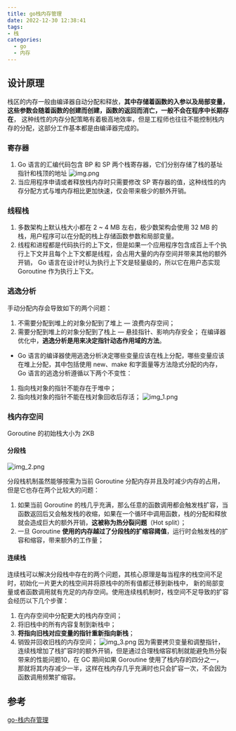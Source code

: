 ```yaml
---
title: go栈内存管理
date: 2022-12-30 12:38:41
tags: 
- 栈
categories:
  - go
  - 内存
---
```

## 设计原理

栈区的内存一般由编译器自动分配和释放，**其中存储着函数的入参以及局部变量，这些参数会随着函数的创建而创建，函数的返回而消亡，一般不会在程序中长期存在**，
这种线性的内存分配策略有着极高地效率，但是工程师也往往不能控制栈内存的分配，这部分工作基本都是由编译器完成的。
<!-- more -->
### 寄存器
1. Go 语言的汇编代码包含 BP 和 SP 两个栈寄存器，它们分别存储了栈的基址指针和栈顶的地址
![img.png](/images/go_stack_management/img.png)
2. 当应用程序申请或者释放栈内存时只需要修改 SP 寄存器的值，这种线性的内存分配方式与堆内存相比更加快速，仅会带来极少的额外开销。
### 线程栈
1. 多数架构上默认栈大小都在 2 ~ 4 MB 左右，极少数架构会使用 32 MB 的栈，用户程序可以在分配的栈上存储函数参数和局部变量。
2. 线程和进程都是代码执行的上下文，但是如果一个应用程序包含成百上千个执行上下文并且每个上下文都是线程，会占用大量的内存空间并带来其他的额外开销，
Go 语言在设计时认为执行上下文是轻量级的，所以它在用户态实现 Goroutine 作为执行上下文。
### 逃逸分析
手动分配内存会导致如下的两个问题：

1. 不需要分配到堆上的对象分配到了堆上 — 浪费内存空间；
2. 需要分配到堆上的对象分配到了栈上 — 悬挂指针、影响内存安全；
   在编译器优化中，**逃逸分析是用来决定指针动态作用域的方法**。
* Go 语言的编译器使用逃逸分析决定哪些变量应该在栈上分配，哪些变量应该在堆上分配，其中包括使用 new、make 和字面量等方法隐式分配的内存，Go 语言的逃逸分析遵循以下两个不变性：
1. 指向栈对象的指针不能存在于堆中；
2. 指向栈对象的指针不能在栈对象回收后存活；
![img_1.png](/images/go_stack_management/img_1.png)

### 栈内存空间
Goroutine 的初始栈大小为 2KB
#### 分段栈
 ![img_2.png](/images/go_stack_management/img_2.png)

分段栈机制虽然能够按需为当前 Goroutine 分配内存并且及时减少内存的占用，但是它也存在两个比较大的问题：

1. 如果当前 Goroutine 的栈几乎充满，那么任意的函数调用都会触发栈扩容，当函数返回后又会触发栈的收缩，如果在一个循环中调用函数，栈的分配和释放就会造成巨大的额外开销，**这被称为热分裂问题**（Hot split）；
2. 一旦 Goroutine **使用的内存越过了分段栈的扩缩容阈值**，运行时会触发栈的扩容和缩容，带来额外的工作量；

#### 连续栈
连续栈可以解决分段栈中存在的两个问题，其核心原理是每当程序的栈空间不足时，初始化一片更大的栈空间并将原栈中的所有值都迁移到新栈中，
新的局部变量或者函数调用就有充足的内存空间。使用连续栈机制时，栈空间不足导致的扩容会经历以下几个步骤：

1. 在内存空间中分配更大的栈内存空间；
2. 将旧栈中的所有内容复制到新栈中；
3. **将指向旧栈对应变量的指针重新指向新栈**；
4. 销毁并回收旧栈的内存空间；
![img_3.png](/images/go_stack_management/img_3.png)
因为需要拷贝变量和调整指针，连续栈增加了栈扩容时的额外开销，但是通过合理栈缩容机制就能避免热分裂带来的性能问题10，在 GC 期间如果 Goroutine 使用了栈内存的四分之一，
那就将其内存减少一半，这样在栈内存几乎充满时也只会扩容一次，不会因为函数调用频繁扩缩容。



## 参考
[go-栈内存管理](https://draveness.me/golang/docs/part3-runtime/ch07-memory/golang-stack-management/#%E7%BA%BF%E7%A8%8B%E6%A0%88)